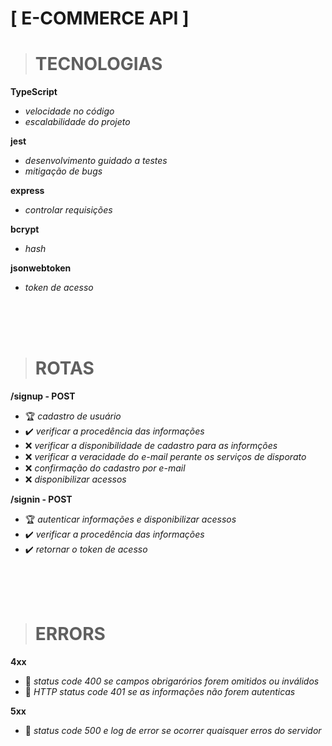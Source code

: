 # **[ E-COMMERCE API ]**
> # TECNOLOGIAS

**TypeScript**
* *velocidade no código*
* *escalabilidade do projeto*

**jest**
* *desenvolvimento guidado a testes*
* *mitigação de bugs*

**express**
* *controlar requisições*

**bcrypt**
* *hash*

**jsonwebtoken**
* *token de acesso*

<br/></br></br>

> # ROTAS

**/signup - POST**
* 🏆 *cadastro de usuário*
* ✔️ *verificar a procedência das informações*
* ❌ *verificar a disponibilidade de cadastro para as informções*
* ❌ *verificar a veracidade do e-mail perante os serviços de disporato*
* ❌ *confirmação do cadastro por e-mail*
* ❌ *disponibilizar acessos*

**/signin - POST**
* 🏆 *autenticar informações e disponibilizar acessos*
* ✔️ *verificar a procedência das informações*
* ✔️ *retornar o token de acesso*

<br/></br></br>

> # ERRORS

**4xx**
* 🐞 *status code 400 se campos obrigarórios forem omitidos ou inválidos*
* 🐞 *HTTP status code 401 se as informações não forem autenticas*

**5xx**
* 🐞 *status code 500 e log de error se ocorrer quaisquer erros do servidor*
